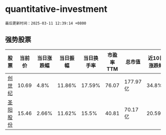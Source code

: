 # quantitative-investment

`最后更新时间：2025-03-11 12:39:14 +0800`

## 强势股票

|股票|当前价|当日涨跌幅|当日振幅|当日换手率|市盈率TTM|总市值|近10日涨跌幅|
|----|----|----|----|----|----|----|----|
|[创世纪](https://xueqiu.com/S/SZ300083)|10.69|4.8%|11.86%|17.59%|76.07|177.97亿|34.8%|
|[圣阳股份](https://xueqiu.com/S/SZ002580)|15.46|2.66%|11.62%|15.5%|40.81|70.17亿|20.59%|
